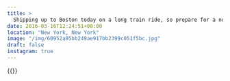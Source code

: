 ```yaml
---
title: >
  Shipping up to Boston today on a long train ride, so prepare for a no wi-fi media blackout (sure you're all real cut up about it). #vsco #vscocam #skyline #nyc #architecture #aerialphotography #nyc
date: 2016-03-16T12:24:51+00:00
location: "New York, New York"
image: "/img/60952a95bb249ae917bb2399c051f5bc.jpg"
draft: false
instagram: true
---
```


{{<photo src="/img/60952a95bb249ae917bb2399c051f5bc.jpg">}}
